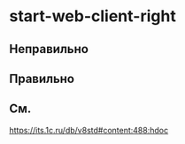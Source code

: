 # start-web-client-right

## Неправильно

## Правильно

## См.

https://its.1c.ru/db/v8std#content:488:hdoc